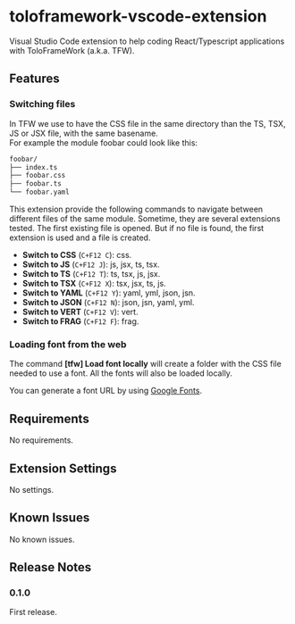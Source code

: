 # toloframework-vscode-extension

Visual Studio Code extension to help coding React/Typescript applications with ToloFrameWork (a.k.a. TFW).

## Features

### Switching files

In TFW we use to have the CSS file in the same directory
than the TS, TSX, JS or JSX file, with the same basename.  
For example the module foobar could look like this:

```bash
foobar/
├── index.ts
├── foobar.css
├── foobar.ts
└── foobar.yaml
```

This extension provide the following commands to navigate
between different files of the same module.
Sometime, they are several extensions tested.
The first existing file is opened. But if no file is found, the first
extension is used and a file is created.

* __Switch to CSS__ (`C+F12 C`): css.
* __Switch to JS__ (`C+F12 J`): js, jsx, ts, tsx.
* __Switch to TS__ (`C+F12 T`): ts, tsx, js, jsx.
* __Switch to TSX__ (`C+F12 X`): tsx, jsx, ts, js.
* __Switch to YAML__ (`C+F12 Y`): yaml, yml, json, jsn.
* __Switch to JSON__ (`C+F12 N`): json, jsn, yaml, yml.
* __Switch to VERT__ (`C+F12 V`): vert.
* __Switch to FRAG__ (`C+F12 F`): frag.

### Loading font from the web

The command __[tfw] Load font locally__ will create a folder
with the CSS file needed to use a font.
All the fonts will also be loaded locally.

You can generate a font URL by using
[Google Fonts](https://fonts.google.com).

## Requirements

No requirements.

## Extension Settings

No settings.

## Known Issues

No known issues.

## Release Notes

### 0.1.0

First release.
